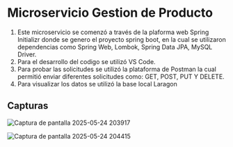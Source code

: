 # Microservicio Gestion de Producto
1. Este microservicio se comenzó a través de la plaforma web Spring Initializr donde se genero el proyecto spring boot, en la cual se utilizaron dependencias como Spring Web, Lombok, Spring Data JPA, MySQL Driver. 
2. Para el desarrollo del codigo se utilizó VS Code.
3. Para probar las solicitudes se utilizó la plataforma de Postman la cual permitió enviar diferentes solicitudes como: GET, POST, PUT Y DELETE.
4. Para visualizar los datos se utilizó la base local Laragon

## Capturas

![Captura de pantalla 2025-05-24 203917](https://github.com/user-attachments/assets/c5e11084-a70a-4ab3-9aec-a178ab91335c)

![Captura de pantalla 2025-05-24 204415](https://github.com/user-attachments/assets/590a5f29-8054-45ed-b1e1-681c9612b0a2)
